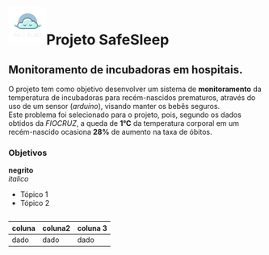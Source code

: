 # <img src="https://github.com/Ivanrangelpm/SafeSleep/blob/main/dinamizacao/siteInstitucional/imagens/logo.png" alt="Logo da empresa" style="width:75px">Projeto SafeSleep 

## Monitoramento de incubadoras em hospitais.

O projeto tem como objetivo desenvolver um sistema de **monitoramento** da temperatura de incubadoras para recém-nascidos prematuros, através do uso de um sensor (*arduíno*), visando manter os bebês seguros. <br>Este problema foi selecionado para o projeto, pois, segundo os dados obtidos da *FIOCRUZ*, a queda de **1°C** da temperatura corporal em um recém-nascido ocasiona **28%** de aumento na taxa de óbitos.

### Objetivos

**negrito** <br>
*italico*

- Tópico 1
- Tópico 2

~~~linguagem...
~~~

coluna | coluna2 | coluna 3 
----- | ----- | ----- |
dado | dado | dado
